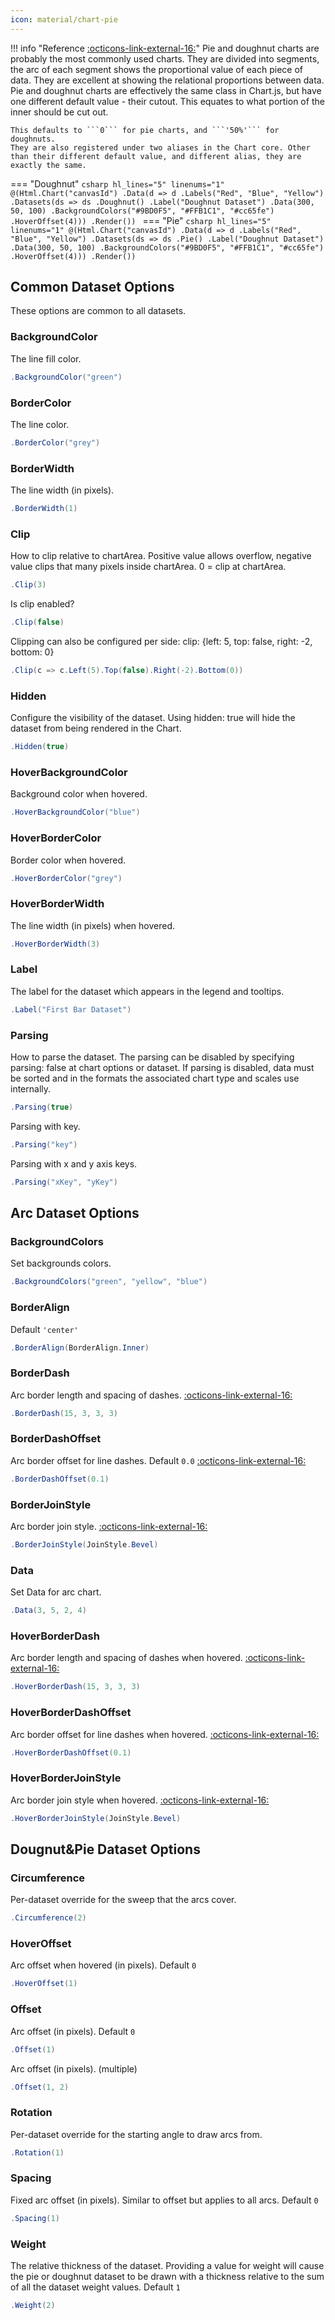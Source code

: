 ```yaml
---
icon: material/chart-pie
---
```


!!! info "Reference [:octicons-link-external-16:](https://www.chartjs.org/docs/latest/charts/doughnut.html)"
	Pie and doughnut charts are probably the most commonly used charts. They are divided into segments, the arc of each segment shows the proportional value of each piece of data.
	They are excellent at showing the relational proportions between data.
	Pie and doughnut charts are effectively the same class in Chart.js, but have one different default value - their cutout. This equates to what portion of the inner should be cut out. 
	
	This defaults to ```0``` for pie charts, and ```'50%'``` for doughnuts.
	They are also registered under two aliases in the Chart core. Other than their different default value, and different alias, they are exactly the same.

=== "Doughnut"
	```csharp hl_lines="5" linenums="1"
	@(Html.Chart("canvasId")
	.Data(d => d
		.Labels("Red", "Blue", "Yellow")
		.Datasets(ds => ds
			.Doughnut()
			.Label("Doughnut Dataset")
			.Data(300, 50, 100)
			.BackgroundColors("#9BD0F5", "#FFB1C1", "#cc65fe")
			.HoverOffset(4)))
	.Render())
	```
=== "Pie"
	```csharp hl_lines="5" linenums="1"
	@(Html.Chart("canvasId")
	.Data(d => d
		.Labels("Red", "Blue", "Yellow")
		.Datasets(ds => ds
			.Pie()
			.Label("Doughnut Dataset")
			.Data(300, 50, 100)
			.BackgroundColors("#9BD0F5", "#FFB1C1", "#cc65fe")
			.HoverOffset(4)))
	.Render())
	```

## Common Dataset Options
These options are common to all datasets.

### BackgroundColor
The line fill color.
```csharp
.BackgroundColor("green")
```

### BorderColor
The line color.
```csharp
.BorderColor("grey")
```

### BorderWidth
The line width (in pixels).
```csharp
.BorderWidth(1)
```

### Clip
How to clip relative to chartArea. Positive value allows overflow, negative value clips that many pixels inside chartArea.
0 = clip at chartArea.
```csharp
.Clip(3)
```
Is clip enabled?
```csharp
.Clip(false)
```
Clipping can also be configured per side: clip: {left: 5, top: false, right: -2, bottom: 0}
```csharp
.Clip(c => c.Left(5).Top(false).Right(-2).Bottom(0))
```

### Hidden
Configure the visibility of the dataset. Using hidden: true will hide the dataset from being rendered in the Chart.
```csharp
.Hidden(true)
```

### HoverBackgroundColor
Background color when hovered.
```csharp
.HoverBackgroundColor("blue")
```

### HoverBorderColor
Border color when hovered.
```csharp
.HoverBorderColor("grey")
```

### HoverBorderWidth
The line width (in pixels) when hovered.
```csharp
.HoverBorderWidth(3)
```

### Label
The label for the dataset which appears in the legend and tooltips.
```csharp
.Label("First Bar Dataset")
```

### Parsing
How to parse the dataset. The parsing can be disabled by specifying parsing: false at chart options or dataset. 
If parsing is disabled, data must be sorted and in the formats the associated chart type and scales use internally.
```csharp
.Parsing(true)
```
Parsing with key.
```csharp
.Parsing("key")
```
Parsing with x and y axis keys.
```csharp
.Parsing("xKey", "yKey")
```

## Arc Dataset Options

### BackgroundColors
Set backgrounds colors.
```csharp
.BackgroundColors("green", "yellow", "blue")
```

### BorderAlign
Default ```'center'```
```csharp
.BorderAlign(BorderAlign.Inner)
```

### BorderDash
Arc border length and spacing of dashes.
[:octicons-link-external-16:](https://developer.mozilla.org/en-US/docs/Web/API/CanvasRenderingContext2D/setLineDash)
```csharp
.BorderDash(15, 3, 3, 3)
```

### BorderDashOffset
Arc border offset for line dashes. Default ```0.0```
[:octicons-link-external-16:](https://developer.mozilla.org/en-US/docs/Web/API/CanvasRenderingContext2D/lineDashOffset)
```csharp
.BorderDashOffset(0.1)
```

### BorderJoinStyle
Arc border join style.
[:octicons-link-external-16:](https://developer.mozilla.org/en-US/docs/Web/API/CanvasRenderingContext2D/lineJoin)
```csharp
.BorderJoinStyle(JoinStyle.Bevel)
```

### Data
Set Data for arc chart.
```csharp
.Data(3, 5, 2, 4)
```

### HoverBorderDash
Arc border length and spacing of dashes when hovered.
[:octicons-link-external-16:](https://developer.mozilla.org/en-US/docs/Web/API/CanvasRenderingContext2D/setLineDash)
```csharp
.HoverBorderDash(15, 3, 3, 3)
```

### HoverBorderDashOffset
Arc border offset for line dashes when hovered.
[:octicons-link-external-16:](https://developer.mozilla.org/en-US/docs/Web/API/CanvasRenderingContext2D/lineDashOffset)
```csharp
.HoverBorderDashOffset(0.1)
```

### HoverBorderJoinStyle
Arc border join style when hovered.
[:octicons-link-external-16:](https://developer.mozilla.org/en-US/docs/Web/API/CanvasRenderingContext2D/lineJoin)
```csharp
.HoverBorderJoinStyle(JoinStyle.Bevel)
```

## Dougnut&Pie Dataset Options

### Circumference
Per-dataset override for the sweep that the arcs cover.
```csharp
.Circumference(2)
```

### HoverOffset
Arc offset when hovered (in pixels). Default ```0```
```csharp
.HoverOffset(1)
```

### Offset
Arc offset (in pixels). Default ```0```
```csharp
.Offset(1)
```
Arc offset (in pixels). (multiple)
```csharp
.Offset(1, 2)
```

### Rotation
Per-dataset override for the starting angle to draw arcs from.
```csharp
.Rotation(1)
```

### Spacing
Fixed arc offset (in pixels). Similar to offset but applies to all arcs. Default ```0```
```csharp
.Spacing(1)
```

### Weight
The relative thickness of the dataset. Providing a value for weight will cause the pie or doughnut dataset to be drawn with
a thickness relative to the sum of all the dataset weight values. Default ```1```
```csharp
.Weight(2)
```

